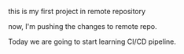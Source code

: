 this is my first project in remote repository

now, I'm pushing the changes to remote repo.

Today we are going to start learning CI/CD pipeline.

